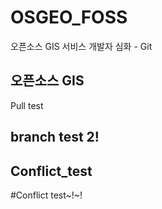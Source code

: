 # OSGEO_FOSS
오픈소스 GIS 서비스 개발자 심화 - Git 

## 오픈소스 GIS
Pull test

## branch test 2! 

## Conflict_test
#Conflict test~!~!
